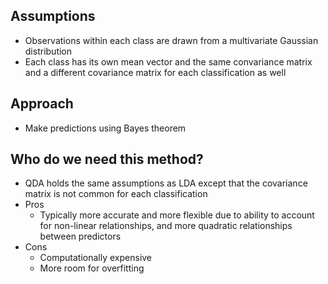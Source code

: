 ## Assumptions
- Observations within each class are drawn from a multivariate Gaussian distribution
- Each class has its own mean vector and the same convariance matrix and a different covariance matrix for each classification as well

## Approach
- Make predictions using Bayes theorem

## Who do we need this method?
- QDA holds the same assumptions as LDA except that the covariance matrix is not common for each classification
- Pros
	- Typically more accurate and more flexible due to ability to account for non-linear relationships, and more quadratic relationships between predictors
- Cons
	- Computationally expensive
	- More room for overfitting
